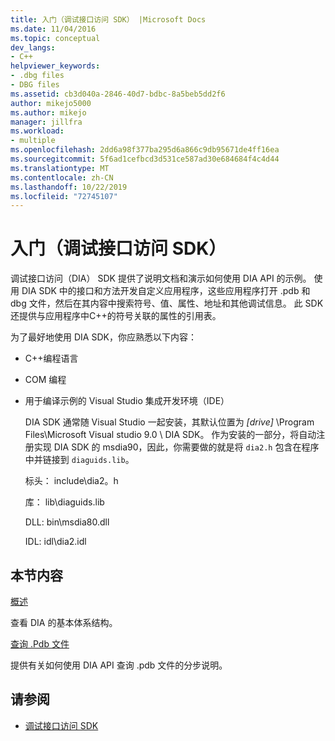```yaml
---
title: 入门（调试接口访问 SDK） |Microsoft Docs
ms.date: 11/04/2016
ms.topic: conceptual
dev_langs:
- C++
helpviewer_keywords:
- .dbg files
- DBG files
ms.assetid: cb3d040a-2846-40d7-bdbc-8a5beb5dd2f6
author: mikejo5000
ms.author: mikejo
manager: jillfra
ms.workload:
- multiple
ms.openlocfilehash: 2dd6a98f377ba295d6a866c9db95671de4ff16ea
ms.sourcegitcommit: 5f6ad1cefbcd3d531ce587ad30e684684f4c4d44
ms.translationtype: MT
ms.contentlocale: zh-CN
ms.lasthandoff: 10/22/2019
ms.locfileid: "72745107"
---
```

# <a name="getting-started-debug-interface-access-sdk"></a>入门（调试接口访问 SDK）
调试接口访问（DIA） SDK 提供了说明文档和演示如何使用 DIA API 的示例。 使用 DIA SDK 中的接口和方法开发自定义应用程序，这些应用程序打开 .pdb 和 dbg 文件，然后在其内容中搜索符号、值、属性、地址和其他调试信息。 此 SDK 还提供与应用程序中C++的符号关联的属性的引用表。

 为了最好地使用 DIA SDK，你应熟悉以下内容：

- C++编程语言

- COM 编程

- 用于编译示例的 Visual Studio 集成开发环境（IDE）

  DIA SDK 通常随 Visual Studio 一起安装，其默认位置为 *[drive]* \Program Files\Microsoft Visual studio 9.0 \ DIA SDK。 作为安装的一部分，将自动注册实现 DIA SDK 的 msdia90，因此，你需要做的就是将 `dia2.h` 包含在程序中并链接到 `diaguids.lib`。

  标头： include\dia2。h

  库： lib\diaguids.lib

  DLL: bin\msdia80.dll

  IDL: idl\dia2.idl

## <a name="in-this-section"></a>本节内容

[概述](../../debugger/debug-interface-access/overview-debug-interface-access-sdk.md)

查看 DIA 的基本体系结构。

[查询 .Pdb 文件](../../debugger/debug-interface-access/querying-the-dot-pdb-file.md)

提供有关如何使用 DIA API 查询 .pdb 文件的分步说明。

## <a name="see-also"></a>请参阅

- [调试接口访问 SDK](../../debugger/debug-interface-access/debug-interface-access-sdk.md)